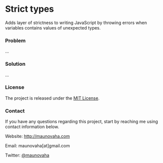 # Strict types

Adds layer of strictness to writing JavaScript by throwing errors when variables contains values of unexpected types.

### Problem

...

### Solution

...

### License

The project is released under the [MIT License](http://opensource.org/licenses/MIT).

### Contact

If you have any questions regarding this project, start by reaching me using contact information below.

Website:
http://maunovaha.com

Email:
maunovaha[at]gmail.com

Twitter:
[@maunovaha](https://twitter.com/maunovaha)